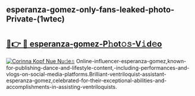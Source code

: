 ## esperanza-gomez-only-fans​-leaked-photo​-Private-(1wtec)


# <h2><a href="https://mediaupload.pro?title=esperanza-gomez&ref=git">🔗👉 🔴 esperanza-gomez-P𝚑ot𝚘𝚜-V𝚒d𝚎o</a></h2>

[![Corinna Kopf Nue Nu𝚍e𝚜](https://i.imgur.com/0qMVB7G.gif)](https://mediaupload.pro?title=esperanza-gomez&ref=git)
Online-influencer-esperanza-gomez,known-for-publishing-dance-and-lifestyle-content,-including-performances-and-vlogs-on-social-media-platforms.Brilliant-ventriloquist-assistant-esperanza-gomez,celebrated-for-their-exceptional-abilities-and-accomplishments-in-assisting-ventriloquists.  